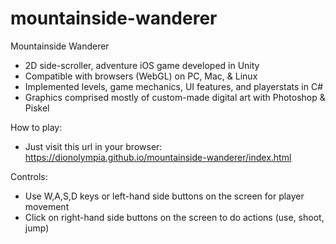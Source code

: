 # mountainside-wanderer

Mountainside Wanderer
- 2D side-scroller, adventure iOS game developed in Unity
- Compatible with browsers (WebGL) on PC, Mac, & Linux
- Implemented levels, game mechanics, UI features, and playerstats in C#
- Graphics comprised mostly of custom-made digital art with Photoshop & Piskel

How to play:
- Just visit this url in your browser: https://dionolympia.github.io/mountainside-wanderer/index.html

Controls:
- Use W,A,S,D keys or left-hand side buttons on the screen for player movement
- Click on right-hand side buttons on the screen to do actions (use, shoot, jump)
